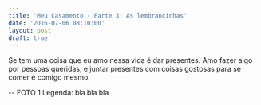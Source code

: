 ```yaml
---
title: 'Meu Casamento - Parte 3: As lembrancinhas'
date: '2016-07-06 08:10:00'
layout: post
draft: true
---
```

Se tem uma coisa que eu amo nessa vida é dar presentes. Amo fazer algo por pessoas queridas, e juntar presentes com coisas gostosas para se comer é comigo mesmo.

-- FOTO 1
Legenda: bla bla bla

